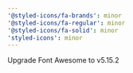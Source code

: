 ```yaml
---
'@styled-icons/fa-brands': minor
'@styled-icons/fa-regular': minor
'@styled-icons/fa-solid': minor
'styled-icons': minor
---
```


Upgrade Font Awesome to v5.15.2
